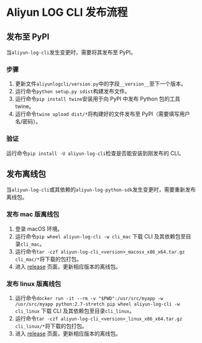# Aliyun LOG CLI 发布流程

## 发布至 PyPI

当`aliyun-log-cli`发生变更时，需要将其发布至 PyPI。

### 步骤
1. 更新文件`aliyunlogcli/version.py`中的字段`__version__`至下一个版本。
2. 运行命令`python setup.py sdist`构建发布文件。
3. 运行命令`pip install twine`安装用于向 PyPI 中发布 Python 包的工具 twine。
4. 运行命令`twine upload dist/*`将构建好的文件发布至 PyPI（需要填写用户名/密码）。

### 验证
运行命令`pip install -U aliyun-log-cli`检查是否能安装到刚发布的 CLI。

## 发布离线包

当`aliyun-log-cli`或其依赖的`aliyun-log-python-sdk`发生变更时，需要重新发布离线包。

### 发布 mac 版离线包
1. 登录 macOS 环境。
2. 运行命令`pip wheel aliyun-log-cli -w cli_mac` 下载 CLI 及其依赖包至目录`cli_mac`。
3. 运行命令`tar -czf aliyun-log-cli_<version>_macosx_x86_x64.tar.gz cli_mac/*`将下载的包打包。
4. 进入 [release](https://github.com/aliyun/aliyun-log-cli/releases) 页面，更新相应版本的离线包。 


### 发布 linux 版离线包
1. 运行命令`docker run -it --rm -v "$PWD":/usr/src/myapp -w /usr/src/myapp python:2.7-stretch pip wheel aliyun-log-cli -w cli_linux` 下载 CLI 及其依赖包至目录`cli_linux`。
2. 运行命令`tar -czf aliyun-log-cli_<version>_linux_x86_x64.tar.gz cli_linux/*`将下载的包打包。
4. 进入 [release](https://github.com/aliyun/aliyun-log-cli/releases) 页面，更新相应版本的离线包。 